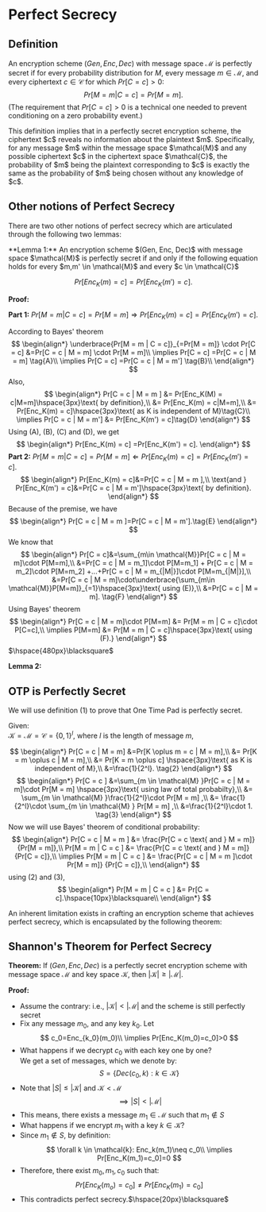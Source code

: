# Perfect Secrecy

## Definition
An encryption scheme $(Gen, Enc, Dec)$ with message space $\mathcal{M}$ is perfectly secret if for every probability distribution for $M$, every message $m \in \mathcal{M}$, and every ciphertext $c \in \mathcal{C}$ for which $Pr[C = c] > 0$:
$$
Pr[M = m | C = c] =Pr[M = m]. \tag{1}
$$
(The requirement that $Pr[C = c] > 0$ is a technical one needed to prevent conditioning on a zero probability event.)

<div style={{ textAlign: 'justify' }}>
This definition implies that in a perfectly secret encryption scheme, the ciphertext $c$ reveals no information about the plaintext $m$. Specifically, for any message $m$ within the message space $\mathcal{M}$ and any possible ciphertext $c$ in the ciphertext space $\mathcal{C}$, the probability of $m$ being the plaintext corresponding to $c$ is exactly the same as the probability of $m$ being chosen without any knowledge of $c$.
</div>

## Other notions of Perfect Secrecy

There are two other notions of perfect secrecy which are articulated through the following two lemmas:

<div style={{ textAlign: 'justify' }}>
**Lemma 1:** An encryption scheme $(Gen, Enc, Dec)$ with message space $\mathcal{M}$ is perfectly secret if and only if the following equation holds for every $m,m' \in \mathcal{M}$ and every $c \in \mathcal{C}$
</div>

$$
Pr[Enc_K(m) = c] =Pr[Enc_K(m') = c].
$$

**Proof:**  

**Part 1:** $Pr[M = m | C = c] =Pr[M = m] \Longrightarrow Pr[Enc_K(m) = c] =Pr[Enc_K(m') = c].$

According to Bayes' theorem
$$
\begin{align*}
\underbrace{Pr[M = m | C = c]}_{=Pr[M = m]} \cdot Pr[C = c] &=Pr[C = c | M = m] \cdot Pr[M = m]\\
\implies Pr[C = c] =Pr[C = c | M = m] \tag{A}\\
\implies Pr[C = c] =Pr[C = c | M = m'] \tag{B}\\
\end{align*}
$$
Also,
$$
\begin{align*}
    Pr[C = c | M = m  ] &= Pr[Enc_K(M) = c|M=m]\hspace{3px}\text{ by definition},\\
    &= Pr[Enc_K(m) = c|M=m],\\
    &= Pr[Enc_K(m) = c]\hspace{3px}\text{ as K is independent of M}\tag{C}\\
    \implies Pr[C = c | M = m'] &= Pr[Enc_K(m') = c]\tag{D}
\end{align*}
$$
Using (A), (B), (C) and (D), we get
$$
\begin{align*}
Pr[Enc_K(m) = c] =Pr[Enc_K(m') = c].
\end{align*}
$$
**Part 2:** $Pr[M = m | C = c] =Pr[M = m] \Longleftarrow Pr[Enc_K(m) = c] =Pr[Enc_K(m') = c].$
$$
\begin{align*}
    Pr[Enc_K(m) = c]&=Pr[C = c | M = m  ],\\
    \text{and } Pr[Enc_K(m') = c]&=Pr[C = c | M = m']\hspace{3px}\text{ by definition}.
\end{align*}
$$
Because of the premise, we have
$$
\begin{align*}
    Pr[C = c | M = m  ]=Pr[C = c | M = m'].\tag{E}
\end{align*}
$$
We know that
$$
\begin{align*}
    Pr[C = c]&=\sum_{m\in \mathcal{M}}Pr[C = c | M = m]\cdot P[M=m],\\
    &=Pr[C = c | M = m_1]\cdot P[M=m_1] + Pr[C = c | M = m_2]\cdot P[M=m_2] +...+Pr[C = c | M = m_{|M|}]\cdot P[M=m_{|M|}],\\
    &=Pr[C = c | M = m]\cdot\underbrace{\sum_{m\in \mathcal{M}}P[M=m]}_{=1}\hspace{3px}\text{ using (E)},\\
    &=Pr[C = c | M = m]. \tag{F}
\end{align*}
$$
Using Bayes' theorem
$$
\begin{align*}
    Pr[C = c | M = m]\cdot P[M=m] &= Pr[M = m | C = c]\cdot P[C=c],\\
    \implies P[M=m] &= Pr[M = m | C = c]\hspace{3px}\text{ using (F).}
\end{align*}
$$
$\hspace{480px}\blacksquare$

**Lemma 2:**

## OTP is Perfectly Secret

We will use definition $(1)$ to prove that One Time Pad is perfectly secret.

Given:  
$\mathcal{K}=\mathcal{M}=\mathcal{C}=\{0,1\}^l,$ where $l$ is the length of message $m$,

$$
\begin{align*}
    Pr[C = c | M = m] &=Pr[K \oplus m = c | M = m],\\
&= Pr[K = m \oplus c | M = m],\\
&= Pr[K = m \oplus c] \hspace{3px}\text{ as K is independent of M},\\
&=\frac{1}{2^l}. \tag{2}
\end{align*} 
$$
$$
\begin{align*}
    Pr[C = c ] &=\sum_{m \in \mathcal{M} }Pr[C = c | M = m]\cdot Pr[M = m] \hspace{3px}\text{ using law of total probabilty},\\
&= \sum_{m \in \mathcal{M} }\frac{1}{2^l}\cdot Pr[M = m] ,\\
&= \frac{1}{2^l}\cdot \sum_{m \in \mathcal{M} } Pr[M = m] ,\\
&=\frac{1}{2^l}\cdot 1. \tag{3}
\end{align*} 
$$
Now we will use Bayes' theorem of conditional probability:
$$
\begin{align*}
    Pr[C = c | M = m  ] &= \frac{Pr[C = c \text{ and } M = m]} {Pr[M = m]},\\
    Pr[M = m | C = c  ] &= \frac{Pr[C = c \text{ and } M = m]} {Pr[C = c]},\\
    \implies Pr[M = m | C = c  ] &= \frac{Pr[C = c | M = m  ]\cdot Pr[M = m]} {Pr[C = c]},\\
\end{align*}
$$
using $(2)$ and $(3)$,
$$
\begin{align*}
    Pr[M = m | C = c  ] &= Pr[C = c].\hspace{10px}\blacksquare\\
\end{align*}
$$

An inherent limitation exists in crafting an encryption scheme that achieves perfect secrecy, which is encapsulated by the following theorem:

## Shannon's Theorem for Perfect Secrecy

**Theorem:** If $(Gen, Enc, Dec)$ is a perfectly secret encryption scheme with message space $\mathcal{M}$ and key space $\mathcal{K}$, then $|\mathcal{K}|\geq|\mathcal{M}|$.

**Proof:**

* Assume the contrary: i.e., $|\mathcal{K}| < |\mathcal{M}|$ and the scheme is still perfectly secret
* Fix any message $m_0$, and any key $k_0$. Let
$$
c_0=Enc_{k_0}(m_0)\\
\implies Pr[Enc_K(m_0)=c_0]>0
$$
* What happens if we decrypt $c_0$ with each key one by one?  
  We get a set of messages, which we denote by:
$$
S=\{Dec(c_0,k):k \in \mathcal{K}\}
$$
* Note that $|S|\leq|\mathcal{K}|$ and $\mathcal{K}<\mathcal{M}$
$$
\implies |S|<|\mathcal{M}|
$$
* This means, there exists a message $m_1 \in \mathcal{M}$ such that $m_1 \not\in S$
* What happens if we encrypt $m_1$ with a key $k \in \mathcal{K}$?
* Since $m_1 \not\in S$, by definition:
$$
\forall k \in \mathcal{k}: Enc_k(m_1)\neq c_0\\
\implies Pr[Enc_K(m_1)=c_0]=0
$$
* Therefore, there exist $m_0, m_1, c_0$ such that:
$$
Pr[Enc_K(m_o)=c_0] \neq Pr[Enc_K(m_1)=c_0]
$$
* This contradicts perfect secrecy.$\hspace{20px}\blacksquare$